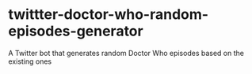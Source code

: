 # twittter-doctor-who-random-episodes-generator
A Twitter bot that generates random Doctor Who episodes based on the existing ones
